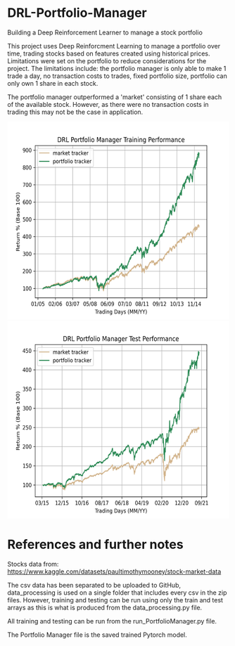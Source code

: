 # DRL-Portfolio-Manager
Building a Deep Reinforcement Learner to manage a stock portfolio

This project uses Deep Reinforcment Learning to manage a portfolio over time, trading stocks based on features created using historical prices. Limitations were set on the portfolio to reduce considerations for the project. The limitations include: the portfolio manager is only able to make 1 trade a day, no transaction costs to trades, fixed portfolio size, portfolio can only own 1 share in each stock. 

The portfolio manager outperformed a 'market' consisting of 1 share each of the available stock. However, as there were no transaction costs in trading this may not be the case in application.

<img src="visualisations/Training Graph.png" alt="alt text" width="600" height="450">
<img src="visualisations/Test Graph.png" alt="alt text" width="600" height="450">

# References and further notes
Stocks data from: https://www.kaggle.com/datasets/paultimothymooney/stock-market-data

The csv data has been separated to be uploaded to GitHub, data_processing is used on a single folder that includes every csv in the zip files. However, training and testing can be run using only the train and test arrays as this is what is produced from the data_processing.py file.

All training and testing can be run from the run_PortfolioManager.py file.

The Portfolio Manager file is the saved trained Pytorch model.
